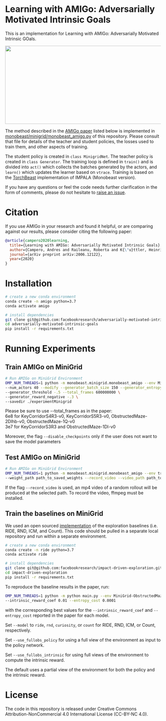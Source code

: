 
# Learning with AMIGo: Adversarially Motivated Intrinsic Goals
This is an implementation for Learning with AMIGo: Adversarially Motivated Intrinsic GOals. 

<p align="center">
  <img width="604" height="252" src="https://github.com/allepalma/adversarially-motivated-intrinsic-goals/blob/master/resources/amigo.png">
</p>

The method described in the [AMIGo paper](https://arxiv.org/abs/2006.12122) listed below is implemented in [monobeast/minigrid/monobeast_amigo.py](./monobeast/minigrid/monobeast_amigo.py) of this repository. Please consult that file for details of the teacher and student policies, the losses used to train them, and other aspects of training. 

The student policy is created in `class MinigridNet`. The teacher policy is created in `class Generator`. The training loop is defined in `train()` and is divided into `act()` which collects the batches generated by the actors, and `learn()` which updates the learner based on `vtrace`. Training is based on the [TorchBeast](https://github.com/facebookresearch/torchbeast) implementation of IMPALA (Monobeast version).

If you have any questions or feel the code needs further clarification in the form of comments, please do not hesitate to [raise an issue](https://github.com/facebookresearch/adversarially-motivated-intrinsic-goals/issues/new).

# Citation

If you use AMIGo in your research and found it helpful, or are comparing against our results, please consider citing the following paper:

```bib
@article{campero2020learning,
  title={Learning with AMIGo: Adversarially Motivated Intrinsic Goals},
  author={Campero, Andres and Raileanu, Roberta and K{\"u}ttler, Heinrich and Tenenbaum, Joshua B and Rockt{\"a}schel, Tim and Grefenstette, Edward},
  journal={arXiv preprint arXiv:2006.12122},
  year={2020}
}
```

# Installation

```bash
# create a new conda environment
conda create -n amigo python=3.7
conda activate amigo

# install dependencies
git clone git@github.com:facebookresearch/adversarially-motivated-intrinsic-goals.git
cd adversarially-motivated-intrinsic-goals
pip install -r requirements.txt
```

# Running Experiments

## Train AMIGo on MiniGrid

```bash
# Run AMIGo on MiniGrid Environment
OMP_NUM_THREADS=1 python -m monobeast.minigrid.monobeast_amigo --env MiniGrid-KeyCorridorS5R3-v0 \
--num_actors 40 --modify --generator_batch_size 150 --generator_entropy_cost .05 \
--generator_threshold -.5 --total_frames 600000000 \
--generator_reward_negative -.3 \
--savedir ./experimentMinigrid
```
Please be sure to use --total_frames as in the paper: <br>
6e8 for KeyCorridorS4R3-v0, KeyCorridorS5R3-v0, ObstructedMaze-2Dlhb-v0, ObstructedMaze-1Q-v0 <br>
3e7 for KeyCorridorS3R3 and ObstructedMaze-1Dl-v0

Moreover, the flag ```--disable_checkpoints``` only if the user does not want to save the model parameters


## Test AMIGo on MiniGrid

```bash
# Run AMIGo on MiniGrid Environment
OMP_NUM_THREADS=1 python -m monobeast.minigrid.monobeast_amigo --env trained_amigo_environment --mode test \
--weight_path path_to_saved_weights --record_video --video_path path_to_video.mp4
```

If the flag ```--record_video``` is used, an mp4 video of a random rollout will be produced at the selected path. To record the video, ffmpeg must be installed.

## Train the baselines on MiniGrid
We used an open sourced [implementation](https://github.com/facebookresearch/impact-driven-exploration) of the exploration baselines (i.e. RIDE, RND, ICM, and Count). This code should be pulled in a separate local repository and run within a separate environment.

```bash
# create a new conda environment
conda create -n ride python=3.7
conda activate ride 

# install dependencies
git clone git@github.com:facebookresearch/impact-driven-exploration.git
cd impact-driven-exploration
pip install -r requirements.txt
```

To reproduce the baseline results in the paper, run:
```bash
OMP_NUM_THREADS=1 python -m python main.py --env MiniGrid-ObstructedMaze-1Q-v0 \
--intrinsic_reward_coef 0.01 --entropy_cost 0.0001
```
with the corresponding best values for the `--intrinsic_reward_coef` and `--entropy_cost` reported in the paper for each model. 

Set `--model` to `ride`, `rnd`, `curiosity`, or `count` for RIDE, RND, ICM, or Count, respectively.

Set `--use_fullobs_policy` for using a full view of the environment as input to the policy network. 

Set `--use_fullobs_intrinsic` for using full views of the environment to compute the intrinsic reward. 

The default uses a partial view of the environment for both the policy and the intrinsic reward.

# License

The code in this repository is released under Creative Commons Attribution-NonCommercial 4.0 International License (CC-BY-NC 4.0).

